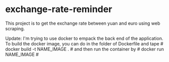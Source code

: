 # exchange-rate-reminder

This project is to get the exchange rate between yuan and euro using web scraping.

Update: 
I'm trying to use docker to empack the back end of the application. To build the docker image, you can do in the folder of Dockerfile and tape # docker build -t NAME_IMAGE . # and then run the container by # docker run NAME_IMAGE #
